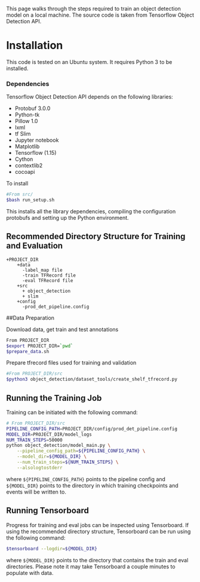 

This page walks through the steps required to train an object detection model
on a local machine. The source code is taken from Tensorflow Object Detection API. 

# Installation

This code is tested on an Ubuntu system. It requires Python 3 to be installed.
### Dependencies

Tensorflow Object Detection API depends on the following libraries:

*   Protobuf 3.0.0
*   Python-tk
*   Pillow 1.0
*   lxml
*   tf Slim 
*   Jupyter notebook
*   Matplotlib
*   Tensorflow (1.15)
*   Cython
*   contextlib2
*   cocoapi

To install
```bash
#From src/
$bash run_setup.sh
```
This installs all the library dependencies, compiling the configuration protobufs and setting up the Python
environment.


## Recommended Directory Structure for Training and Evaluation

```
+PROJECT_DIR
    +data
      -label_map file
      -train TFRecord file
      -eval TFRecord file
    +src
      + object_detection
      + slim
    +config
      -prod_det_pipeline.config
```

##Data Preparation

Download data, get train and test annotations
```bash
From PROJECT_DIR
$export PROJECT_DIR=`pwd`
$prepare_data.sh
```

Prepare tfrecord files used for training and validation
```bash
#From PROJECT_DIR/src
$python3 object_detection/dataset_tools/create_shelf_tfrecord.py
```

## Running the Training Job

Training can be initiated with the following command:

```bash
# From PROJECT_DIR/src
PIPELINE_CONFIG_PATH=PROJECT_DIR/config/prod_det_pipeline.config
MODEL_DIR=PROJECT_DIR/model_logs
NUM_TRAIN_STEPS=50000
python object_detection/model_main.py \
    --pipeline_config_path=${PIPELINE_CONFIG_PATH} \
    --model_dir=${MODEL_DIR} \
    --num_train_steps=${NUM_TRAIN_STEPS} \
    --alsologtostderr
```

where `${PIPELINE_CONFIG_PATH}` points to the pipeline config and
`${MODEL_DIR}` points to the directory in which training checkpoints
and events will be written to. 

## Running Tensorboard

Progress for training and eval jobs can be inspected using Tensorboard. If
using the recommended directory structure, Tensorboard can be run using the
following command:

```bash
$tensorboard --logdir=${MODEL_DIR}
```

where `${MODEL_DIR}` points to the directory that contains the
train and eval directories. Please note it may take Tensorboard a couple minutes
to populate with data.